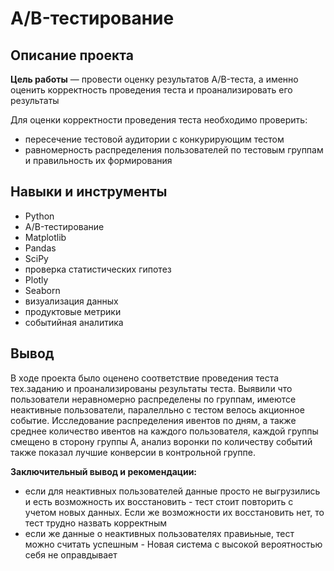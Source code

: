 # A/B-тестирование

## Описание проекта

**Цель работы** — провести оценку результатов A/B-теста, а именно оценить корректность проведения теста и проанализировать его результаты

Для оценки корректности проведения теста необходимо проверить:

- пересечение тестовой аудитории с конкурирующим тестом
- равномерность распределения пользователей по тестовым группам и правильность их формирования 

## Навыки и инструменты

- Python
- A/B-тестирование
- Matplotlib
- Pandas
- SciPy
- проверка статистических гипотез
- Plotly
- Seaborn
- визуализация данных
- продуктовые метрики
- событийная аналитика

## Вывод

В ходе проекта было оценено соответствие проведения теста тех.заданию и проанализированы результаты теста. Выявили что пользователи неравномерно распределены по группам, имеютсе неактивные пользователи, паралелльно с тестом велось акционное событие. Исследование распределения ивентов по дням, а также среднее количество ивентов на каждого пользователя, каждой группы смещено в сторону группы А, анализ воронки по количеству событий также показал лучшие конверсии в контрольной группе. 

**Заключительный вывод и рекомендации:**

- если для неактивных пользователей данные просто не выгрузились и есть возможность их восстановить - тест стоит повторить с учетом новых данных. Если же возможности их восстановить нет, то тест трудно назвать корректным
- если же данные о неактивных пользователях правиьные, тест можно считать успешным - Новая система с высокой вероятностью себя не оправдывает
